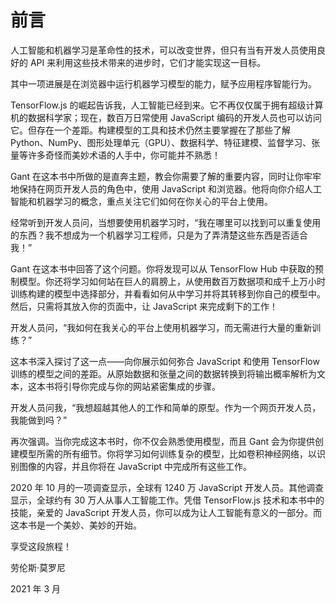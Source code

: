 # 前言

人工智能和机器学习是革命性的技术，可以改变世界，但只有当有开发人员使用良好的 API 来利用这些技术带来的进步时，它们才能实现这一目标。

其中一项进展是在浏览器中运行机器学习模型的能力，赋予应用程序智能行为。

TensorFlow.js 的崛起告诉我，人工智能已经到来。它不再仅仅属于拥有超级计算机的数据科学家；现在，数百万日常使用 JavaScript 编码的开发人员也可以访问它。但存在一个差距。构建模型的工具和技术仍然主要掌握在了那些了解 Python、NumPy、图形处理单元（GPU）、数据科学、特征建模、监督学习、张量等许多奇怪而美妙术语的人手中，你可能并不熟悉！

Gant 在这本书中所做的是直奔主题，教会你需要了解的重要内容，同时让你牢牢地保持在网页开发人员的角色中，使用 JavaScript 和浏览器。他将向你介绍人工智能和机器学习的概念，重点关注它们如何在你关心的平台上使用。

经常听到开发人员问，当想要使用机器学习时，“我在哪里可以找到可以重复使用的东西？我不想成为一个机器学习工程师，只是为了弄清楚这些东西是否适合我！”

Gant 在这本书中回答了这个问题。你将发现可以从 TensorFlow Hub 中获取的预制模型。你还将学习如何站在巨人的肩膀上，从使用数百万数据项和成千上万小时训练构建的模型中选择部分，并看看如何从中学习并将其转移到你自己的模型中。然后，只需将其放入你的页面中，让 JavaScript 来完成剩下的工作！

开发人员问，“我如何在我关心的平台上使用机器学习，而无需进行大量的重新训练？”

这本书深入探讨了这一点——向你展示如何弥合 JavaScript 和使用 TensorFlow 训练的模型之间的差距。从原始数据和张量之间的数据转换到将输出概率解析为文本，这本书将引导你完成与你的网站紧密集成的步骤。

开发人员问我，“我想超越其他人的工作和简单的原型。作为一个网页开发人员，我能做到吗？”

再次强调。当你完成这本书时，你不仅会熟悉使用模型，而且 Gant 会为你提供创建模型所需的所有细节。你将学习如何训练复杂的模型，比如卷积神经网络，以识别图像的内容，并且你将在 JavaScript 中完成所有这些工作。

2020 年 10 月的一项调查显示，全球有 1240 万 JavaScript 开发人员。其他调查显示，全球约有 30 万人从事人工智能工作。凭借 TensorFlow.js 技术和本书中的技能，亲爱的 JavaScript 开发人员，你可以成为让人工智能有意义的一部分。而这本书是一个美妙、美妙的开始。

享受这段旅程！

劳伦斯·莫罗尼

2021 年 3 月
